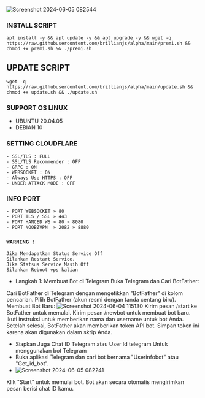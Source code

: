 ![Screenshot 2024-06-05 082544](https://github.com/brillianjs/alpha/assets/158546743/ee0b4e39-3384-4cb9-bf74-ba72b89a2a43)

### INSTALL SCRIPT

```
apt install -y && apt update -y && apt upgrade -y && wget -q https://raw.githubusercontent.com/brillianjs/alpha/main/premi.sh && chmod +x premi.sh && ./premi.sh
```

## UPDATE SCRIPT

```
wget -q https://raw.githubusercontent.com/brillianjs/alpha/main/update.sh && chmod +x update.sh && ./update.sh
```

### SUPPORT OS LINUX

- UBUNTU 20.04.05
- DEBIAN 10

### SETTING CLOUDFLARE

```
- SSL/TLS : FULL
- SSL/TLS Recommender : OFF
- GRPC : ON
- WEBSOCKET : ON
- Always Use HTTPS : OFF
- UNDER ATTACK MODE : OFF
```

### INFO PORT

```
- PORT WEBSOCKET » 80
- PORT TLS / SSL » 443
- PORT HANCED WS » 80 » 8080
- PORT NOOBZVPN  » 2082 » 8880
```

### `WARNING !`

```
Jika Mendapatkan Status Service Off
Silahkan Restart Service.
Jika Statsus Service Masih Off
Silahkan Reboot vps kalian
```

- Langkah 1:
  Membuat Bot di Telegram
  Buka Telegram dan Cari BotFather:

Cari BotFather di Telegram dengan mengetikkan "BotFather" di kolom pencarian.
Pilih BotFather (akun resmi dengan tanda centang biru).
Membuat Bot Baru:
![Screenshot 2024-06-04 115130](https://github.com/brillianjs/alpha/assets/158546743/1ef8e3f2-945a-4590-a85e-f14f1b78d7e7)
Kirim pesan /start ke BotFather untuk memulai.
Kirim pesan /newbot untuk membuat bot baru.
Ikuti instruksi untuk memberikan nama dan username untuk bot Anda.
Setelah selesai, BotFather akan memberikan token API bot. Simpan token ini karena akan digunakan dalam skrip Anda.

- Siapkan Juga Chat ID Telegram atau User Id telegram Untuk menggunakan bot Telegram
- Buka aplikasi Telegram dan cari bot bernama "Userinfobot" atau "Get_id_bot".
- ![Screenshot 2024-06-05 082241](https://github.com/brillianjs/alpha/assets/158546743/e97b1869-a38a-4899-a5fb-3a6b331b3558)

Klik "Start" untuk memulai bot.
Bot akan secara otomatis mengirimkan pesan berisi chat ID kamu.
